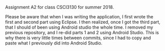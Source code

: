 Assignment A2 for class CSCI3130 for summer 2018.

Please be aware that when I was writing the application, I first wrote the first and second part using Eclipse. I then realized, 
once I got the third part, that I should of been using Android studio the whole time. I removed my previous repository, and 
I re-did parts 1 and 2 using Android Studio. This is why there is very little times between commits, since I had to copy and 
paste what I previously did into Android Studio.
